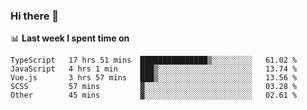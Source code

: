 ### Hi there 👋

<!--
**DBvc/DBvc** is a ✨ _special_ ✨ repository because its `README.md` (this file) appears on your GitHub profile.

Here are some ideas to get you started:

- 🔭 I’m currently working on ...
- 🌱 I’m currently learning ...
- 👯 I’m looking to collaborate on ...
- 🤔 I’m looking for help with ...
- 💬 Ask me about ...
- 📫 How to reach me: ...
- 😄 Pronouns: ...
- ⚡ Fun fact: ...
-->

📊 **Last week I spent time on**
<!--START_SECTION:waka-->
```text
TypeScript   17 hrs 51 mins  ███████████████▒░░░░░░░░░   61.02 % 
JavaScript   4 hrs 1 min     ███▒░░░░░░░░░░░░░░░░░░░░░   13.74 % 
Vue.js       3 hrs 57 mins   ███▒░░░░░░░░░░░░░░░░░░░░░   13.56 % 
SCSS         57 mins         ▓░░░░░░░░░░░░░░░░░░░░░░░░   03.28 % 
Other        45 mins         ▓░░░░░░░░░░░░░░░░░░░░░░░░   02.61 % 
```
<!--END_SECTION:waka-->
